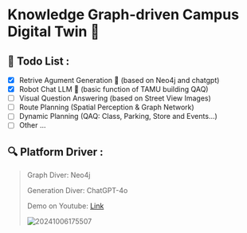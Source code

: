 # Knowledge Graph-driven Campus Digital Twin 🐧

## 📌 Todo List :
- [x] Retrive Agument Generation 🔗 (based on Neo4j and chatgpt)
- [x] Robot Chat LLM 🤖 (basic function of TAMU building QAQ)
- [ ] Visual Question Answering (based on Street View Images)
- [ ] Route Planning (Spatial Perception & Graph Network)
- [ ] Dynamic Planning (QAQ: Class, Parking, Store and Events...)
- [ ] Other ...

## 🔍 Platform Driver :
> Graph Diver: Neo4j
>
> Generation Diver: ChatGPT-4o
>
> Demo on Youtube: [Link](https://youtu.be/rktV5G8md2M)
>
> ![20241006175507](https://github.com/user-attachments/assets/0951380e-07ff-41dc-8212-3738b1369363)

